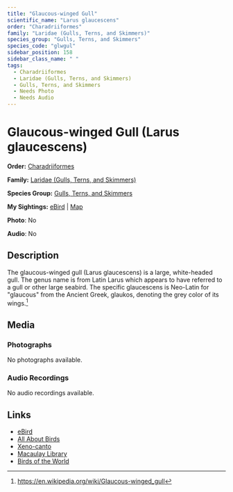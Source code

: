 ```yaml
---
title: "Glaucous-winged Gull"
scientific_name: "Larus glaucescens"
order: "Charadriiformes"
family: "Laridae (Gulls, Terns, and Skimmers)"
species_group: "Gulls, Terns, and Skimmers"
species_code: "glwgul"
sidebar_position: 158
sidebar_class_name: " "
tags: 
  - Charadriiformes
  - Laridae (Gulls, Terns, and Skimmers)
  - Gulls, Terns, and Skimmers
  - Needs Photo
  - Needs Audio
---
```


# Glaucous-winged Gull (Larus glaucescens)

**Order:** [Charadriiformes](/tags/charadriiformes)

**Family:** [Laridae (Gulls, Terns, and Skimmers)](/tags/laridae-gulls-terns-and-skimmers)

**Species Group:** [Gulls, Terns, and Skimmers](/tags/gulls-terns-and-skimmers)

**My Sightings:** [eBird](https://ebird.org/lifelist?r=world&time=life&spp=glwgul) | [Map](/map?species_code=glwgul)

**Photo**: No 

**Audio**: No

## Description
The glaucous-winged gull (Larus glaucescens) is a large, white-headed gull. The genus name is from Latin Larus which appears to have referred to a gull or other large seabird. The specific glaucescens is Neo-Latin for "glaucous" from the Ancient Greek, glaukos, denoting the grey color of its wings.[^1]

[^1]: https://en.wikipedia.org/wiki/Glaucous-winged_gull

## Media
### Photographs
No photographs available.

### Audio Recordings
No audio recordings available.

## Links
* [eBird](https://ebird.org/species/glwgul) 
* [All About Birds](https://www.allaboutbirds.org/guide/glwgul) 
* [Xeno-canto](https://www.xeno-canto.org/species/larus-glaucescens) 
* [Macaulay Library](https://search.macaulaylibrary.org/catalog?taxonCode=glwgul&sort=rating_rank_desc)
* [Birds of the World](https://birdsoftheworld.org/bow/species/glwgul)
